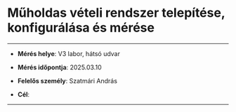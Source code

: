 #  Műholdas vételi rendszer telepítése, konfigurálása és mérése 

---

- **Mérés helye**: V3 labor, hátsó udvar
- **Mérés időpontja**: 2025.03.10
- **Felelős személy**: Szatmári András
  
- **Cél**: 
  
---

